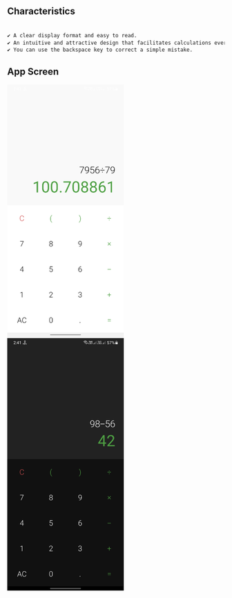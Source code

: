## Characteristics 

```bash

✔ A clear display format and easy to read. 
✔ An intuitive and attractive design that facilitates calculations every day.
✔ You can use the backspace key to correct a simple mistake.

```

## App Screen

<img src="https://github.com/abdo-essam/CalculatorApp/blob/master/Screenshots/Calculator.png" width="270" height="585">    <img src="https://github.com/abdo-essam/CalculatorApp/blob/master/Screenshots/Calculator-Dark.png" width="270" height="585">
